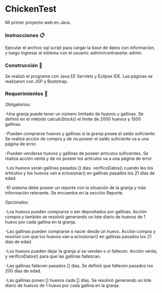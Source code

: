 # ChickenTest
Mi primer proyecto web en Java.

### Instrucciones 📋
Ejecutar el archivo sql script para cargar la base de datos con información, y luego ingresar al sistema con el usuario: admin/contraseña: admin.

### Construcción 🔧
Se realizó el programa con Java EE Servlets y Eclipse IDE. Las páginas se realizaron con JSP y Bootstrap.

### Requerimientos 🚀
Obligatorios:

-Una granja puede tener un número limitado de huevos y gallinas. Se definió en el método calculoStock() el límite de 2000 huevos y 1500 gallinas.

-Pueden comprarse huevos y gallinas si la granja posee el saldo suficiente. Se realiza acción de compra y de no poseer el saldo suficiente va a una página de error.

-Pueden venderse huevos y gallinas de poseer artículos suficientes. Se realiza acción venta y de no poseer los artículos va a una página de error.

-Los huevos serán gallinas pasados [] días. verificoDatos() cuando leo los artículos y los huevos van a eclosionar() en gallinas pasados los 21 días de edad.

-El sistema debe poseer un reporte con la situación de la granja y más información relevante.  Se encuentra en la sección Reporte.


Opcionales:

-Los huevos pueden comprarse o ser depositados por gallinas. Acción compra y también se resolvió generando un lote diario de huevos de 1 huevo por cada gallina en la granja.

-Las gallinas pueden comprarse o nacer desde un huevo. Acción compra y resolvió con que los huevos van a eclosionar() en gallinas pasados los 21 días de edad.

-Los huevos pueden dejar la granja si se venden o si fallecen. Acción venta, y verificoDatos() para que las gallinas fallezcan.

-Las gallinas fallecen pasados [] días. Se definió que fallecen pasados los 200 días de edad.

-Las gallinas ponen [] huevos cada [] días. Se resolvió generando un lote diario de huevos de 1 huevo por cada gallina en la granja.
